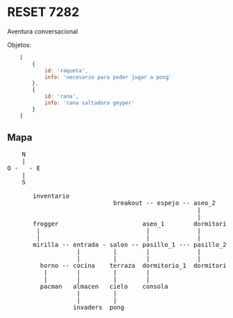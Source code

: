 RESET 7282
==========

Aventura conversacional

Objetos:
```js
    [
        {
            id: 'raqueta',
            info: 'necesario para poder jugar a pong'
        },
        {
            id: 'rana',
            info: 'rana saltadora geyper'
        }
    ]
```

Mapa
----
<pre>
    N
    |
O -   - E
    |
    S

       inventario
                             breakout -- espejo -- aseo_2
                                                    |
                                                    |
       frogger                       aseo_1        dormitorio_3
        |                             |             |
        |                             |             |
       mirilla -- entrada - salon -- pasillo_1 --- pasillo_2
                   |         |        |             |
                   |         |        |             |
         horno -- cocina    terraza  dormitorio_1  dormitorio_2
          |        |         |        |
          |        |         |        |
         pacman   almacen   cielo    consola
                   |         |
                   |         |
                  invaders  pong
</pre>